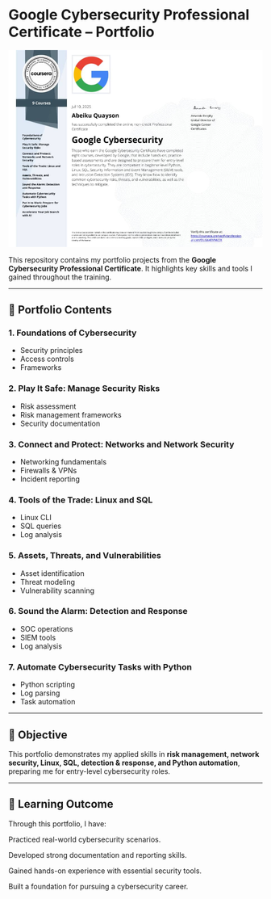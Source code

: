 # Google Cybersecurity Professional Certificate – Portfolio  


![Google Cybersecurity Certificate](https://github.com/Abeikuqsn/Google-Cybersecurity-Portfolio/raw/b7863ed063d260a376de4497569fc38d25b2c0a3/GoogleV2.jpg)


This repository contains my portfolio projects from the **Google Cybersecurity Professional Certificate**. It highlights key skills and tools I gained throughout the training.  

---

## 📂 Portfolio Contents  

### 1. Foundations of Cybersecurity  
- Security principles  
- Access controls  
- Frameworks  

### 2. Play It Safe: Manage Security Risks  
- Risk assessment  
- Risk management frameworks  
- Security documentation  

### 3. Connect and Protect: Networks and Network Security  
- Networking fundamentals  
- Firewalls & VPNs  
- Incident reporting  

### 4. Tools of the Trade: Linux and SQL  
- Linux CLI  
- SQL queries  
- Log analysis  

### 5. Assets, Threats, and Vulnerabilities  
- Asset identification  
- Threat modeling  
- Vulnerability scanning  

### 6. Sound the Alarm: Detection and Response  
- SOC operations  
- SIEM tools  
- Log analysis  

### 7. Automate Cybersecurity Tasks with Python  
- Python scripting  
- Log parsing  
- Task automation  

---

## 🎯 Objective  

This portfolio demonstrates my applied skills in **risk management, network security, Linux, SQL, detection & response, and Python automation**, preparing me for entry-level cybersecurity roles.  

---
## 🎯 Learning Outcome

Through this portfolio, I have:

Practiced real-world cybersecurity scenarios.

Developed strong documentation and reporting skills.

Gained hands-on experience with essential security tools.

Built a foundation for pursuing a cybersecurity career.
